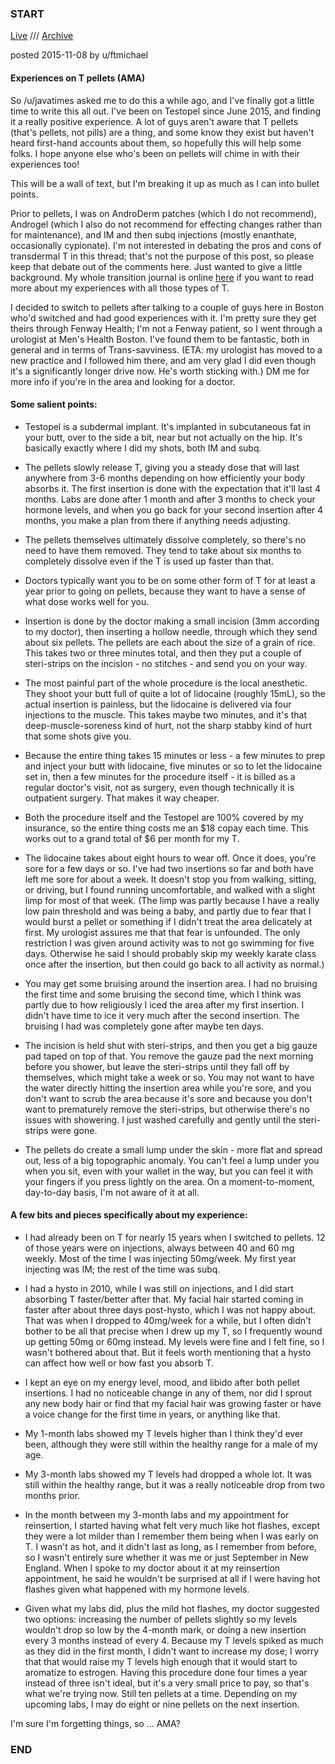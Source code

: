 ### START

[Live](https://www.reddit.com/r/ftm/comments/3s1bag/experiences_on_t_pellets_ama) /// [Archive](https://archive.is/pbEo8)

posted 2015-11-08 by u/ftmichael

#### Experiences on T pellets (AMA)

So /u/javatimes asked me to do this a while ago, and I've finally got a little time to write this all out. I've been on Testopel since June 2015, and finding it a really positive experience. A lot of guys aren't aware that T pellets (that's pellets, not pills) are a thing, and some know they exist but haven't heard first-hand accounts about them, so hopefully this will help some folks. I hope anyone else who's been on pellets will chime in with their experiences too!

This will be a wall of text, but I'm breaking it up as much as I can into bullet points.

Prior to pellets, I was on AndroDerm patches (which I do not recommend), Androgel (which I also do not recommend for effecting changes rather than for maintenance), and IM and then subq injections (mostly enanthate, occasionally cypionate). I'm not interested in debating the pros and cons of transdermal T in this thread; that's not the purpose of this post, so please keep that debate out of the comments here. Just wanted to give a little background. My whole transition journal is online [here](http://transboys.info/diary.html) if you want to read more about my experiences with all those types of T.

I decided to switch to pellets after talking to a couple of guys here in Boston who'd switched and had good experiences with it. I'm pretty sure they get theirs through Fenway Health; I'm not a Fenway patient, so I went through a urologist at Men's Health Boston. I've found them to be fantastic, both in general and in terms of Trans-savviness. (ETA: my urologist has moved to a new practice and I followed him there, and am very glad I did even though it's a significantly longer drive now. He's worth sticking with.) DM me for more info if you're in the area and looking for a doctor.

#### Some salient points:

- Testopel is a subdermal implant. It's implanted in subcutaneous fat in your butt, over to the side a bit, near but not actually on the hip. It's basically exactly where I did my shots, both IM and subq.

- The pellets slowly release T, giving you a steady dose that will last anywhere from 3-6 months depending on how efficiently your body absorbs it. The first insertion is done with the expectation that it'll last 4 months. Labs are done after 1 month and after 3 months to check your hormone levels, and when you go back for your second insertion after 4 months, you make a plan from there if anything needs adjusting.

- The pellets themselves ultimately dissolve completely, so there's no need to have them removed. They tend to take about six months to completely dissolve even if the T is used up faster than that.

- Doctors typically want you to be on some other form of T for at least a year prior to going on pellets, because they want to have a sense of what dose works well for you.

- Insertion is done by the doctor making a small incision (3mm according to my doctor), then inserting a hollow needle, through which they send about six pellets. The pellets are each about the size of a grain of rice. This takes two or three minutes total, and then they put a couple of steri-strips on the incision - no stitches - and send you on your way.

- The most painful part of the whole procedure is the local anesthetic. They shoot your butt full of quite a lot of lidocaine (roughly 15mL), so the actual insertion is painless, but the lidocaine is delivered via four injections to the muscle. This takes maybe two minutes, and it's that deep-muscle-soreness kind of hurt, not the sharp stabby kind of hurt that some shots give you.

- Because the entire thing takes 15 minutes or less - a few minutes to prep and inject your butt with lidocaine, five minutes or so to let the lidocaine set in, then a few minutes for the procedure itself - it is billed as a regular doctor's visit, not as surgery, even though technically it is outpatient surgery. That makes it way cheaper.

- Both the procedure itself and the Testopel are 100% covered by my insurance, so the entire thing costs me an $18 copay each time. This works out to a grand total of $6 per month for my T.

- The lidocaine takes about eight hours to wear off. Once it does, you're sore for a few days or so. I've had two insertions so far and both have left me sore for about a week. It doesn't stop you from walking, sitting, or driving, but I found running uncomfortable, and walked with a slight limp for most of that week. (The limp was partly because I have a really low pain threshold and was being a baby, and partly due to fear that I would burst a pellet or something if I didn't treat the area delicately at first. My urologist assures me that that fear is unfounded. The only restriction I was given around activity was to not go swimming for five days. Otherwise he said I should probably skip my weekly karate class once after the insertion, but then could go back to all activity as normal.)

- You may get some bruising around the insertion area. I had no bruising the first time and some bruising the second time, which I think was partly due to how religiously I iced the area after my first insertion. I didn't have time to ice it very much after the second insertion. The bruising I had was completely gone after maybe ten days.

- The incision is held shut with steri-strips, and then you get a big gauze pad taped on top of that. You remove the gauze pad the next morning before you shower, but leave the steri-strips until they fall off by themselves, which might take a week or so. You may not want to have the water directly hitting the insertion area while you're sore, and you don't want to scrub the area because it's sore and because you don't want to prematurely remove the steri-strips, but otherwise there's no issues with showering. I just washed carefully and gently until the steri-strips were gone.

- The pellets do create a small lump under the skin - more flat and spread out, less of a big topographic anomaly. You can't feel a lump under you when you sit, even with your wallet in the way, but you can feel it with your fingers if you press lightly on the area. On a moment-to-moment, day-to-day basis, I'm not aware of it at all.

#### A few bits and pieces specifically about my experience:

- I had already been on T for nearly 15 years when I switched to pellets. 12 of those years were on injections, always between 40 and 60 mg weekly. Most of the time I was injecting 50mg/week. My first year injecting was IM; the rest of the time was subq.

- I had a hysto in 2010, while I was still on injections, and I did start absorbing T faster/better after that. My facial hair started coming in faster after about three days post-hysto, which I was not happy about. That was when I dropped to 40mg/week for a while, but I often didn't bother to be all that precise when I drew up my T, so I frequently wound up getting 50mg or 60mg instead. My levels were fine and I felt fine, so I wasn't bothered about that. But it feels worth mentioning that a hysto can affect how well or how fast you absorb T.

- I kept an eye on my energy level, mood, and libido after both pellet insertions. I had no noticeable change in any of them, nor did I sprout any new body hair or find that my facial hair was growing faster or have a voice change for the first time in years, or anything like that.

- My 1-month labs showed my T levels higher than I think they'd ever been, although they were still within the healthy range for a male of my age.

- My 3-month labs showed my T levels had dropped a whole lot. It was still within the healthy range, but it was a really noticeable drop from two months prior.

- In the month between my 3-month labs and my appointment for reinsertion, I started having what felt very much like hot flashes, except they were a lot milder than I remember them being when I was early on T. I wasn't as hot, and it didn't last as long, as I remember from before, so I wasn't entirely sure whether it was me or just September in New England. When I spoke to my doctor about it at my reinsertion appointment, he said he wouldn't be surprised at all if I were having hot flashes given what happened with my hormone levels.

- Given what my labs did, plus the mild hot flashes, my doctor suggested two options: increasing the number of pellets slightly so my levels wouldn't drop so low by the 4-month mark, or doing a new insertion every 3 months instead of every 4. Because my T levels spiked as much as they did in the first month, I didn't want to increase my dose; I worry that that would raise my T levels high enough that it would start to aromatize to estrogen. Having this procedure done four times a year instead of three isn't ideal, but it's a very small price to pay, so that's what we're trying now. Still ten pellets at a time. Depending on my upcoming labs, I may do eight or nine pellets on the next insertion.

I'm sure I'm forgetting things, so ... AMA?

### END
